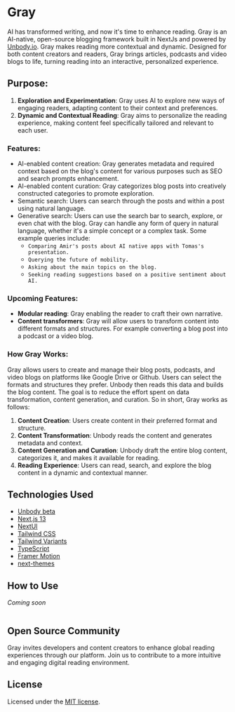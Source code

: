 # Gray
AI has transformed writing, and now it's time to enhance reading. Gray is an AI-native, open-source blogging framework built in NextJs and powered by [Unbody.io](Unbody.io). Gray makes reading more contextual and dynamic. Designed for both content creators and readers, Gray brings articles, podcasts and video blogs to life, turning reading into an interactive, personalized experience.

## Purpose:
1. **Exploration and Experimentation**: Gray uses AI to explore new ways of engaging readers, adapting content to their context and preferences.
2. **Dynamic and Contextual Reading**: Gray aims to personalize the reading experience, making content feel specifically tailored and relevant to each user.

### Features:
- AI-enabled content creation: Gray generates metadata and required context based on the blog's content for various purposes such as SEO and search prompts enhancement.
- AI-enabled content curation: Gray categorizes blog posts into creatively constructed categories to promote exploration.
- Semantic search: Users can search through the posts and within a post using natural language.
- Generative search: Users can use the search bar to search, explore, or even chat with the blog. Gray can handle any form of query in natural language, whether it's a simple concept or a complex task.
  Some example queries include:
    - `Comparing Amir's posts about AI native apps with Tomas's presentation.`
    - `Querying the future of mobility.`
    - `Asking about the main topics on the blog.`
    - `Seeking reading suggestions based on a positive sentiment about AI.`

### Upcoming Features:
- **Modular reading**: Gray enabling the reader to craft their own narrative.
- **Content transformers**: Gray will allow users to transform content into different formats and structures. For example converting a blog post into a podcast or a video blog.

### How Gray Works:
Gray allows users to create and manage their blog posts, podcasts, and video blogs on platforms like Google Drive or Github. Users can select the formats and structures they prefer. Unbody then reads this data and builds the blog content. The goal is to reduce the effort spent on data transformation, content generation, and curation.
So in short, Gray works as follows:
1. **Content Creation**: Users create content in their preferred format and structure.
2. **Content Transformation**: Unbody reads the content and generates metadata and context.
3. **Content Generation and Curation**: Unbody draft the entire blog content, categorizes it, and makes it available for reading.
4. **Reading Experience**: Users can read, search, and explore the blog content in a dynamic and contextual manner.

## Technologies Used
- [Unbody beta](https://unbody.io)
- [Next.js 13](https://nextjs.org/docs/getting-started)
- [NextUI](https://nextui.org)
- [Tailwind CSS](https://tailwindcss.com)
- [Tailwind Variants](https://tailwind-variants.org)
- [TypeScript](https://www.typescriptlang.org)
- [Framer Motion](https://www.framer.com/motion)
- [next-themes](https://github.com/pacocoursey/next-themes)

## How to Use
*Coming soon*
```bash

```

## Open Source Community
Gray invites developers and content creators to enhance global reading experiences through our platform. Join us to contribute to a more intuitive and engaging digital reading environment.

## License

Licensed under the [MIT license](https://github.com/nextui-org/next-pages-template/blob/main/LICENSE).
